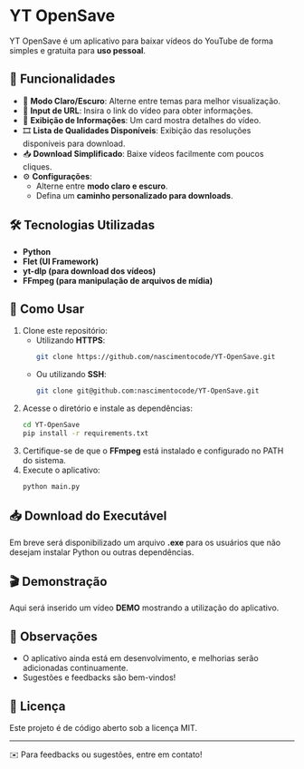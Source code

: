 # YT OpenSave

YT OpenSave é um aplicativo para baixar vídeos do YouTube de forma simples e gratuita para **uso pessoal**.

## 📌 Funcionalidades

- 🔄 **Modo Claro/Escuro**: Alterne entre temas para melhor visualização.
- 🔗 **Input de URL**: Insira o link do vídeo para obter informações.
- 📄 **Exibição de Informações**: Um card mostra detalhes do vídeo.
- 🎞 **Lista de Qualidades Disponíveis**: Exibição das resoluções disponíveis para download.
- 📥 **Download Simplificado**: Baixe vídeos facilmente com poucos cliques.
- ⚙ **Configurações**: 
  - Alterne entre **modo claro e escuro**.
  - Defina um **caminho personalizado para downloads**.

## 🛠 Tecnologias Utilizadas

- **Python**
- **Flet (UI Framework)**
- **yt-dlp (para download dos vídeos)**
- **FFmpeg (para manipulação de arquivos de mídia)**

## 🚀 Como Usar

1. Clone este repositório:
   - Utilizando **HTTPS**:
     ```bash
     git clone https://github.com/nascimentocode/YT-OpenSave.git
     ```
   - Ou utilizando **SSH**:
     ```bash
     git clone git@github.com:nascimentocode/YT-OpenSave.git
     ```
2. Acesse o diretório e instale as dependências:
   ```bash
   cd YT-OpenSave
   pip install -r requirements.txt
   ```
3. Certifique-se de que o **FFmpeg** está instalado e configurado no PATH do sistema.
4. Execute o aplicativo:
   ```bash
   python main.py
   ```

## 📥 Download do Executável

Em breve será disponibilizado um arquivo **.exe** para os usuários que não desejam instalar Python ou outras dependências.

## 🎬 Demonstração

Aqui será inserido um vídeo **DEMO** mostrando a utilização do aplicativo.

## 📌 Observações

- O aplicativo ainda está em desenvolvimento, e melhorias serão adicionadas continuamente.
- Sugestões e feedbacks são bem-vindos!

## 📜 Licença

Este projeto é de código aberto sob a licença MIT.

---

✉️ Para feedbacks ou sugestões, entre em contato!
